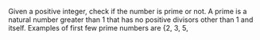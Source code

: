 Given a positive integer, check if the number is prime or not. A prime is a natural number greater than 1 that has no positive divisors other than 1 and itself. Examples of first few prime numbers are {2, 3, 5,